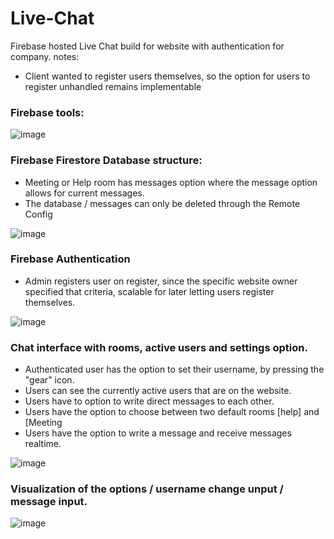 # Live-Chat
Firebase hosted Live Chat build for website with authentication for company. 
notes:
- Client wanted to register users themselves, so the option for users to register unhandled remains implementable

### Firebase tools:
![image](https://github.com/user-attachments/assets/0484e5fd-68ba-421c-9d82-f551df42a392)

### Firebase Firestore Database structure:
- Meeting or Help room has messages option where the message option allows for current messages.
- The database / messages can only be deleted through the Remote Config
  
![image](https://github.com/user-attachments/assets/fe9a57dc-0922-4031-a92a-3fade0057f4c)


### Firebase Authentication
- Admin registers user on register, since the specific website owner specified that criteria, scalable for
later letting users register themselves.


![image](https://github.com/user-attachments/assets/417969b3-c0cd-45ff-9f1b-0fabd9d954e6)






### Chat interface with rooms, active users and settings option.
- Authenticated user has the option to set their username, by pressing the "gear" icon.
- Users can see the currently active users that are on the website.
- Users have to option to write direct messages to each other.
- Users have the option to choose between two default rooms [help] and [Meeting
- Users have the option to write a message and receive messages realtime.


![image](https://github.com/user-attachments/assets/24ec4100-e4dc-4203-ac47-6c61ac9b5746)


### Visualization of the options / username change unput / message input.
![image](https://github.com/user-attachments/assets/752c0550-7adc-4fd8-bec6-eca94def71a0)



